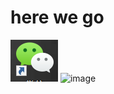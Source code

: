 # here we go
![image](https://raw.githubusercontent.com/UCLA-ECE209AS-2018W/Hui-Wenxuan-Yifan/master/docs/images/logo.png)
![image](https://res.wx.qq.com/a/wx_fed/wechat_portal/res/static/img/3wJICBA.png)
